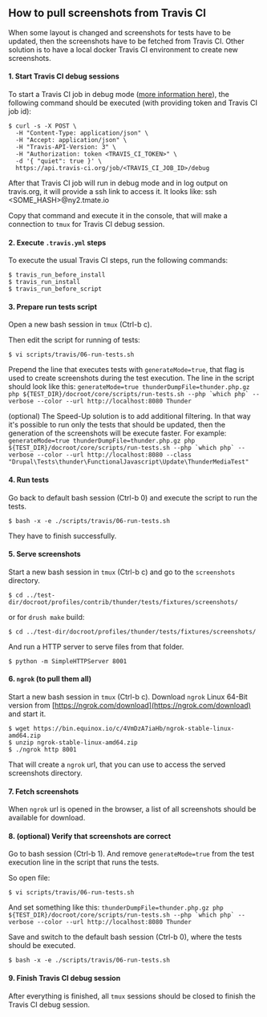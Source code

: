 ## How to pull screenshots from Travis CI

When some layout is changed and screenshots for tests have to be updated, then the screenshots have to be fetched from Travis CI.
Other solution is to have a local docker Travis CI environment to create new screenshots.

#### 1. Start Travis CI debug sessions

To start a Travis CI job in debug mode ([more information here](https://docs.travis-ci.com/user/running-build-in-debug-mode/#Restarting-a-job-in-debug-mode-via-API)), the following command should be executed (with providing token and Travis CI job id):

```
$ curl -s -X POST \
  -H "Content-Type: application/json" \
  -H "Accept: application/json" \
  -H "Travis-API-Version: 3" \
  -H "Authorization: token <TRAVIS_CI_TOKEN>" \
  -d '{ "quiet": true }' \
  https://api.travis-ci.org/job/<TRAVIS_CI_JOB_ID>/debug
```

After that Travis CI job will run in debug mode and in log output on travis.org, it will provide a ssh link to access it.
It looks like: ssh <SOME_HASH>@ny2.tmate.io

Copy that command and execute it in the console, that will make a connection to `tmux` for Travis CI debug session.

#### 2. Execute `.travis.yml` steps

To execute the usual Travis CI steps, run the following commands:

```
$ travis_run_before_install
$ travis_run_install
$ travis_run_before_script
```

#### 3. Prepare run tests script

Open a new bash session in `tmux` (Ctrl-b c).

Then edit the script for running of tests:
```
$ vi scripts/travis/06-run-tests.sh
```

Prepend the line that executes tests with `generateMode=true`, that flag is used to create screenshots during the test execution. The line in the script should look like this: ```generateMode=true thunderDumpFile=thunder.php.gz php ${TEST_DIR}/docroot/core/scripts/run-tests.sh --php `which php` --verbose --color --url http://localhost:8080 Thunder```

(optional) The Speed-Up solution is to add additional filtering. In that way it's possible to run only the tests that should be updated, then the generation of the screenshots will be execute faster.
For example: ```generateMode=true thunderDumpFile=thunder.php.gz php ${TEST_DIR}/docroot/core/scripts/run-tests.sh --php `which php` --verbose --color --url http://localhost:8080 --class "Drupal\Tests\thunder\FunctionalJavascript\Update\ThunderMediaTest"```

#### 4. Run tests

Go back to default bash session (Ctrl-b 0) and execute the script to run the tests.
```
$ bash -x -e ./scripts/travis/06-run-tests.sh
```

They have to finish successfully.

#### 5. Serve screenshots

Start a new bash session in `tmux` (Ctrl-b c) and go to the `screenshots` directory.

```
$ cd ../test-dir/docroot/profiles/contrib/thunder/tests/fixtures/screenshots/
```
or for `drush make` build:
```
$ cd ../test-dir/docroot/profiles/thunder/tests/fixtures/screenshots/
```

And run a HTTP server to serve files from that folder.
```
$ python -m SimpleHTTPServer 8001
```

#### 6. `ngrok` (to pull them all)

Start a new bash session in `tmux` (Ctrl-b c).
Download `ngrok` Linux 64-Bit version from [https://ngrok.com/download](https://ngrok.com/download) and start it.

```
$ wget https://bin.equinox.io/c/4VmDzA7iaHb/ngrok-stable-linux-amd64.zip
$ unzip ngrok-stable-linux-amd64.zip
$ ./ngrok http 8001
```

That will create a `ngrok` url, that you can use to access the served screenshots directory.

#### 7. Fetch screenshots

When `ngrok` url is opened in the browser, a list of all screenshots should be available for download.

#### 8. (optional) Verify that screenshots are correct

Go to bash session (Ctrl-b 1).
And remove `generateMode=true` from the test execution line in the script that runs the tests.

So open file:
```
$ vi scripts/travis/06-run-tests.sh
```

And set something like this: ```thunderDumpFile=thunder.php.gz php ${TEST_DIR}/docroot/core/scripts/run-tests.sh --php `which php` --verbose --color --url http://localhost:8080 Thunder```

Save and switch to the default bash session (Ctrl-b 0), where the tests should be executed.
```
$ bash -x -e ./scripts/travis/06-run-tests.sh
```

#### 9. Finish Travis CI debug session

After everything is finished, all `tmux` sessions should be closed to finish the Travis CI debug session.
